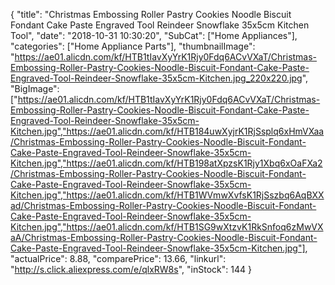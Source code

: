 {
	"title": "Christmas Embossing Roller Pastry Cookies Noodle Biscuit Fondant Cake Paste Engraved Tool Reindeer Snowflake 35x5cm Kitchen Tool",
	"date": "2018-10-31 10:30:20",
	"SubCat": ["Home Appliances"],
	"categories": ["Home Appliance Parts"],
	"thumbnailImage": "https://ae01.alicdn.com/kf/HTB1tIavXyYrK1Rjy0Fdq6ACvVXaT/Christmas-Embossing-Roller-Pastry-Cookies-Noodle-Biscuit-Fondant-Cake-Paste-Engraved-Tool-Reindeer-Snowflake-35x5cm-Kitchen.jpg_220x220.jpg",
	"BigImage": ["https://ae01.alicdn.com/kf/HTB1tIavXyYrK1Rjy0Fdq6ACvVXaT/Christmas-Embossing-Roller-Pastry-Cookies-Noodle-Biscuit-Fondant-Cake-Paste-Engraved-Tool-Reindeer-Snowflake-35x5cm-Kitchen.jpg","https://ae01.alicdn.com/kf/HTB184uwXyjrK1RjSsplq6xHmVXaa/Christmas-Embossing-Roller-Pastry-Cookies-Noodle-Biscuit-Fondant-Cake-Paste-Engraved-Tool-Reindeer-Snowflake-35x5cm-Kitchen.jpg","https://ae01.alicdn.com/kf/HTB198atXpzsK1Rjy1Xbq6xOaFXa2/Christmas-Embossing-Roller-Pastry-Cookies-Noodle-Biscuit-Fondant-Cake-Paste-Engraved-Tool-Reindeer-Snowflake-35x5cm-Kitchen.jpg","https://ae01.alicdn.com/kf/HTB1WVmwXvfsK1RjSszbq6AqBXXad/Christmas-Embossing-Roller-Pastry-Cookies-Noodle-Biscuit-Fondant-Cake-Paste-Engraved-Tool-Reindeer-Snowflake-35x5cm-Kitchen.jpg","https://ae01.alicdn.com/kf/HTB1SG9wXtzvK1RkSnfoq6zMwVXaA/Christmas-Embossing-Roller-Pastry-Cookies-Noodle-Biscuit-Fondant-Cake-Paste-Engraved-Tool-Reindeer-Snowflake-35x5cm-Kitchen.jpg"],
	"actualPrice": 8.88,
	"comparePrice": 13.66,
	"linkurl": "http://s.click.aliexpress.com/e/qlxRW8s",
	"inStock": 144
}
